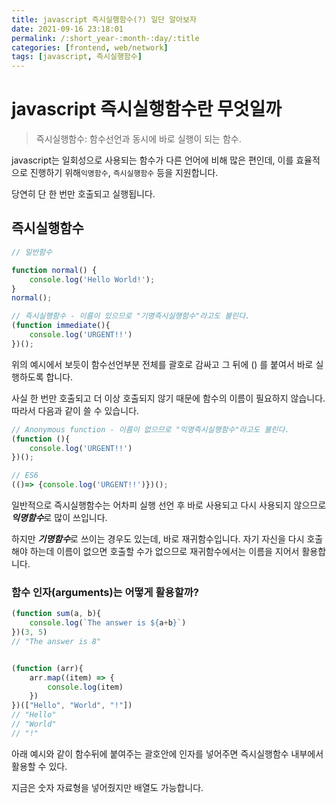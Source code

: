 ```yaml
---
title: javascript 즉시실행함수(?) 일단 알아보자
date: 2021-09-16 23:18:01
permalink: /:short_year-:month-:day/:title
categories: [frontend, web/network]
tags: [javascript, 즉시실행함수]
---
```


# javascript 즉시실행함수란 무엇일까

> 즉시실행함수: 함수선언과 동시에 바로 실행이 되는 함수.

javascript는 일회성으로 사용되는 함수가 다른 언어에 비해 많은 편인데, 이를 효율적으로 진행하기 위해`익명함수`, `즉시실행함수` 등을 지원합니다.

당연히 단 한 번만 호출되고 실행됩니다.



## 즉시실행함수

```javascript
// 일반함수

function normal() {
    console.log('Hello World!');
}
normal();
```

```javascript
// 즉시실행함수 - 이름이 있으므로 "기명즉시실행함수"라고도 불린다.
(function immediate(){
    console.log('URGENT!!')
})();
```

위의 예시에서 보듯이 함수선언부분 전체를 괄호로 감싸고 그 뒤에 () 를 붙여서 바로 실행하도록 합니다.

사실 한 번만 호출되고 더 이상 호출되지 않기 때문에 함수의 이름이 필요하지 않습니다. 따라서 다음과 같이 쓸 수 있습니다.

```javascript
// Anonymous function - 이름이 없으므로 "익명즉시실행함수"라고도 불린다.
(function (){
    console.log('URGENT!!')
})();

// ES6
(()=> {console.log('URGENT!!')})();
```

일반적으로 즉시실행함수는 어차피 실행 선언 후 바로 사용되고 다시 사용되지 않으므로 ***익명함수***로 많이 쓰입니다.

하지만 ***기명함수***로 쓰이는 경우도 있는데, 바로 재귀함수입니다. 자기 자신을 다시 호출해야 하는데 이름이 없으면 호출할 수가 없으므로 재귀함수에서는 이름을 지어서 활용합니다.



### 함수 인자(arguments)는 어떻게 활용할까?

```javascript
(function sum(a, b){
    console.log(`The answer is ${a+b}`)
})(3, 5)
// "The answer is 8"


(function (arr){
    arr.map((item) => {
        console.log(item)
    })
})(["Hello", "World", "!"])
// "Hello"
// "World"
// "!" 
```

아래 예시와 같이 함수뒤에 붙여주는 괄호안에 인자를 넣어주면 즉시실행함수 내부에서 활용할 수 있다.

지금은 숫자 자료형을 넣어줬지만 배열도 가능합니다.


